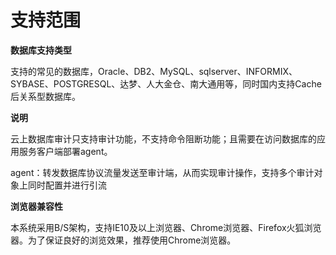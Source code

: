 

# 支持范围

**数据库支持类型**

支持的常见的数据库，Oracle、DB2、MySQL、sqlserver、INFORMIX、SYBASE、POSTGRESQL、达梦、人大金仓、南大通用等，同时国内支持Cache后关系型数据库。

**说明**

云上数据库审计只支持审计功能，不支持命令阻断功能；且需要在访问数据库的应用服务客户端部署agent。

agent：转发数据库协议流量发送至审计端，从而实现审计操作，支持多个审计对象上同时配置并进行引流

**浏览器兼容性**

本系统采用B/S架构，支持IE10及以上浏览器、Chrome浏览器、Firefox火狐浏览器。为了保证良好的浏览效果，推荐使用Chrome浏览器。

